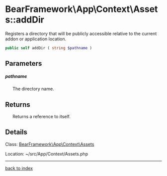 # BearFramework\App\Context\Assets::addDir

Registers a directory that will be publicly accessible relative to the current addon or application location.

```php
public self addDir ( string $pathname )
```

## Parameters

##### pathname

&nbsp;&nbsp;&nbsp;&nbsp;&nbsp;&nbsp;The directory name.

## Returns

&nbsp;&nbsp;&nbsp;&nbsp;&nbsp;&nbsp;Returns a reference to itself.

## Details

Class: [BearFramework\App\Context\Assets](bearframework.app.context.assets.class.md)

Location: ~/src/App/Context/Assets.php

---

[back to index](index.md)

